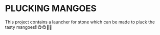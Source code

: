 # PLUCKING MANGOES 
This project contains a launcher for stone which can be made to pluck the tasty mangoes!!😋😋🥭🥭

